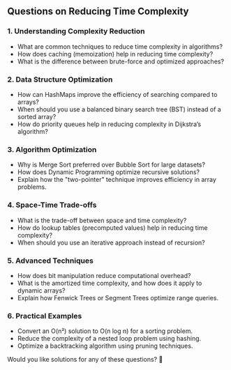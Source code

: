 <h2>Questions on Reducing Time Complexity</h2>

<h3>1. Understanding Complexity Reduction</h3>
<ul>
    <li>What are common techniques to reduce time complexity in algorithms?</li>
    <li>How does caching (memoization) help in reducing time complexity?</li>
    <li>What is the difference between brute-force and optimized approaches?</li>
</ul>

<h3>2. Data Structure Optimization</h3>
<ul>
    <li>How can HashMaps improve the efficiency of searching compared to arrays?</li>
    <li>When should you use a balanced binary search tree (BST) instead of a sorted array?</li>
    <li>How do priority queues help in reducing complexity in Dijkstra’s algorithm?</li>
</ul>

<h3>3. Algorithm Optimization</h3>
<ul>
    <li>Why is Merge Sort preferred over Bubble Sort for large datasets?</li>
    <li>How does Dynamic Programming optimize recursive solutions?</li>
    <li>Explain how the "two-pointer" technique improves efficiency in array problems.</li>
</ul>

<h3>4. Space-Time Trade-offs</h3>
<ul>
    <li>What is the trade-off between space and time complexity?</li>
    <li>How do lookup tables (precomputed values) help in reducing time complexity?</li>
    <li>When should you use an iterative approach instead of recursion?</li>
</ul>

<h3>5. Advanced Techniques</h3>
<ul>
    <li>How does bit manipulation reduce computational overhead?</li>
    <li>What is the amortized time complexity, and how does it apply to dynamic arrays?</li>
    <li>Explain how Fenwick Trees or Segment Trees optimize range queries.</li>
</ul>

<h3>6. Practical Examples</h3>
<ul>
    <li>Convert an O(n²) solution to O(n log n) for a sorting problem.</li>
    <li>Reduce the complexity of a nested loop problem using hashing.</li>
    <li>Optimize a backtracking algorithm using pruning techniques.</li>
</ul>

<p>Would you like solutions for any of these questions? 🚀</p>
